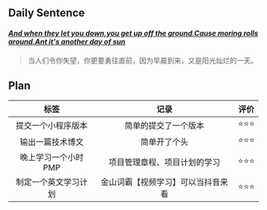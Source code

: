 ## **Daily Sentence**
#### <u>*And when they let you down,you get up off the ground.Cause moring rolls around.Ant it's another day of sun*</u>
> 当人们令你失望，你更要勇往直前，因为早晨到来，又是阳光灿烂的一天。

## **Plan**
|         标签         |                记录                | 评价  |
| :------------------: | :--------------------------------: | :---: |
|  提交一个小程序版本  |        简单的提交了一个版本        |  ⭐⭐⭐  |
|   输出一篇技术博文   |            简单开了个头            |      ⭐⭐⭐ |
| 晚上学习一个小时PMP  |    项目管理章程、项目计划的学习    |  ⭐⭐⭐  |
| 制定一个英文学习计划 | 金山词霸【视频学习】可以当抖音来看 |  ⭐⭐⭐  |


